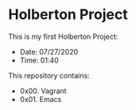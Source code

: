 # Holberton Project

This is my first Holberton Project:

* Date: 07/27/2020
* Time: 01:40

This repository contains:
* 0x00. Vagrant
* 0x01. Emacs